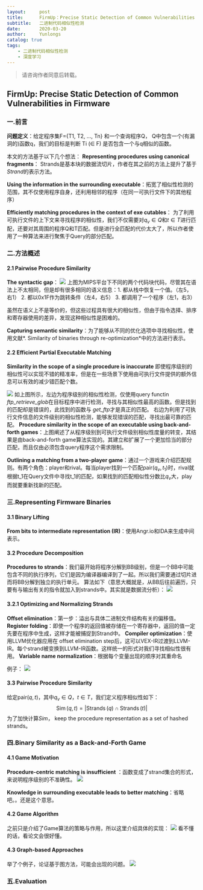 ```yaml
---
layout:     post
title:      FirmUp：Precise Static Detection of Common Vulnerabilities in Firmware阅读笔记
subtitle:   二进制代码相似性检测
date:       2020-03-20
author:     Yunlongs
catalog: true
tags:
    - 二进制代码相似性检测
    - 深度学习
---
```


>请咨询作者同意后转载。


## FirmUp: Precise Static Detection of Common Vulnerabilities in Firmware
### 一.前言
**问题定义**：给定程序集F={T1, T2, …, Tn} 和一个查询程序Q， Q中包含一个(有漏洞的)函数q，我们的目标是判断 Ti (∈ F) 是否包含一个与q相似的函数。

本文的方法基于以下几个想法：
**Representing procedures using canonical fragments**： Strands是基本块的数据流切片，作者在其之前的方法上提升了基于*Strand*的表示方法。

**Using the information in the surrounding executable**：拓宽了相似性检测的范围，其不仅使用程序自身，还利用相邻的程序（在同一可执行文件下的其他程序）

**Efficiently matching procedures in the context of exe cutables**： 为了利用可执行文件的上下文来寻找程序的相似性，我们不仅需要对$q_{v} \in Q$和$t \in T$进行匹配，还要对其周围的程序Q和T匹配。但是进行全匹配的代价太大了，所以作者使用了一种算法来进行聚焦于Query的部分匹配。

### 二.方法概述
#### 2.1 Pairwise Procedure Similarity
**The syntactic gap**：
![](https://yunlongs-1253041399.cos.ap-chengdu.myqcloud.com/image/Similary_Detection/27.png)
上图为MIPS平台下不同的两个代码块代码，尽管其在语法上不太相同，但是却有很多相同的语义信息：1. 都从栈中恢复一个值。（左5，右1）
2. 都以0x1F作为跳转条件（左4，右5）
3. 都调用了一个程序（左1，右3）

虽然在语义上不是等价的，但这些过程具有很大的相似性，但由于指令选择、排序和寄存器使用的差异，发现这种相似性是困难的。

**Capturing semantic similarity**：为了能够从不同的优化选项中寻找相似性，使用文献*. Similarity of binaries through re-optimization*中的方法进行表示。

#### 2.2 Efficient Partial Executable Matching
**Similarity in the scope of a single procedure is inaccurate**
即使程序级别的相似性可以实现不错的精准率，但是在一些场景下使用由可执行文件提供的额外信息可以有效的减少错匹配个数。

![](https://yunlongs-1253041399.cos.ap-chengdu.myqcloud.com/image/Similary_Detection/28.png)
如上图所示，左边为程序级别的相似性检测，仅使用query functin *ftp_retrieve_glob*在目标程序中进行检测，寻找与其相似性最高的函数。但是找到的匹配却是错误的，此找到的函数与 *get_ftp*才是真正的匹配。
右边为利用了可执行文件信息的文件级别的相似性检测，能够发现错误的匹配，寻找出最可靠的匹配。
**Procedure similarity in the scope of an executable using back-and-forth games**：上图阐述了从程序级别到可执行文件级别相似性度量的转变，其结果是由back-and-forth game算法实现的。其建立和扩展了一个更加恰当的部分匹配，而且仅由必须包含query程序这个需求限制。

**Outlining a matching from a two-player game**：通过一个游戏来介绍匹配规则。有两个角色：player和rival。每当player找到一个匹配pair$(q_v,t_1)$时，rival就根据t_1在Query文件中寻找t_1的匹配，如果找到的匹配相似性分数比$q_v$大，play而就要重新找新的匹配。

### 三.Representing Firmware Binaries
#### 3.1 Binary Lifting
**From bits to intermediate representation (IR)**：使用Angr.io和IDA来生成中间表示。

#### 3.2 Procedure Decomposition
**Procedures to strands**：我们最开始将程序分解到BB级别，但是一个BB中可能包含不同的执行序列，它们是因为编译器编译到了一起。所以我们需要通过切片进而将BB分解到独立的执行单元。
算法如下（意思大概就是，从BB后往前遍历，只要有与输出有关的指令就加入到strands中。其实就是数据流分析）：
![](https://yunlongs-1253041399.cos.ap-chengdu.myqcloud.com/image/Similary_Detection/29.png)

#### 3.2.1 Optimizing and Normalizing Strands
**Offset elimination**：第一步：溢出与具体二进制文件结构有关的偏移值。
**Register folding**：即使一个程序的返回值被存储在一个寄存器中，返回的值一定先要在程序中生成，这样才能被捕捉到Strand中。
**Compiler optimization**：使用LLVM优化器应用在 offset elimination step后，这可以VEX-IR过渡到LLVM-IR。每个strand被变换到LLVM-IR函数。这样统一的形式对我们寻找相似性很有用。
**Variable name normalization**：根据每个变量出现的顺序对其重命名

例子：
![](https://yunlongs-1253041399.cos.ap-chengdu.myqcloud.com/image/Similary_Detection/30.png)


#### 3.3 Pairwise Procedure Similarity
给定pair$(q,t)$，其中$q_{v} \in Q$，$t \in T$，我们定义程序相似性如下：
$$
\operatorname{Sim}(q, t)=|\operatorname{Strands}(q) \cap \operatorname{Strands}(t)|
$$
为了加快计算*Sim*， keep the procedure representation as a set of
hashed strands。

### 四.Binary Similarity as a Back-and-Forth Game
#### 4.1 Game Motivation
**Procedure-centric matching is insufficient** ：函数变成了strand集合的形式，来说明程序级别的不准确性。
![](https://yunlongs-1253041399.cos.ap-chengdu.myqcloud.com/image/Similary_Detection/31.png)

**Knowledge in surrounding executable leads to better matching**：省略吧。。还是这个意思。
#### 4.2 Game Algorithm
之前只是介绍了Game算法的策略与作用，所以这里介绍具体的实现：
![](https://yunlongs-1253041399.cos.ap-chengdu.myqcloud.com/image/Similary_Detection/32.png)
看不懂的话，看论文会很好懂。

#### 4.3 Graph-based Approaches
举了个例子，论证基于图方法，可能会出现的问题。
![](https://yunlongs-1253041399.cos.ap-chengdu.myqcloud.com/image/Similary_Detection/33.png)

### 五.Evaluation